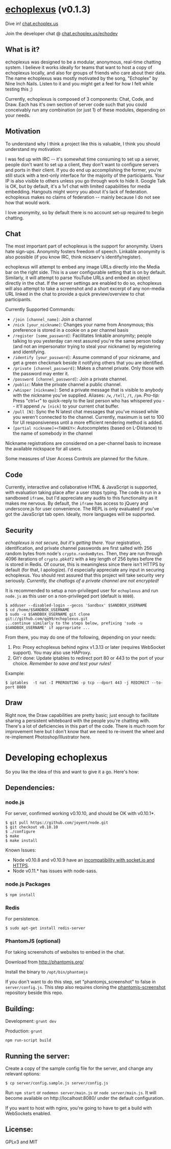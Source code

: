 [echoplexus](https://echoplex.us) (v0.1.3)
==================

Dive in! [chat.echoplex.us](https://chat.echoplex.us "https://chat.echoplex.us")

Join the developer chat @ [chat.echoplex.us/echodev](https://chat.echoplex.us/echodev "Echoplexus Developer Chat")

What is it?
-----------

echoplexus was designed to be a modular, anonymous, real-time chatting system.  I believe it works ideally for teams that want to host a copy of echoplexus locally, and also for groups of friends who care about their data.  The name echoplexus was mostly motivated by the song, "Echoplex" by Nine Inch Nails.  Listen to it and you might get a feel for how I felt while testing this ;)

Currently, echoplexus is composed of 3 components: Chat, Code, and Draw.  Each has it's own section of server code such that you could conceivably run any combination (or just 1) of these modules, depending on your needs.

Motivation
----------

To understand why I think a project like this is valuable, I think you should understand my motivation:

I was fed up with IRC -- it's somewhat time consuming to set up a server, people don't want to set up a client, they don't want to configure servers and ports in their client.  If you do end up accomplishing the former, you're still stuck with a text-only interface for the majority of the participants.  Your IP is also visible to others unless you go through work to hide it.  Google Talk is OK, but by default, it's a 1v1 chat with limited capabilities for media embedding.  Hangouts might worry you about it's lack of federation.  echoplexus makes no claims of federation -- mainly because I do not see how that would work.

I love anonymity, so by default there is no account set-up required to begin chatting.

Chat
----

The most important part of echoplexus is the support for anonymity.  Users hate sign-ups.  Anonymity fosters freedom of speech.  Linkable anonymity is also possible (if you know IRC, think nickserv's identify/register).

echoplexus will attempt to embed any image URLs directly into the Media bar on the right side.  This is a user configurable setting that is on by default.  Similarly, it will attempt to parse YouTube URLs and embed an object directly in the chat.  If the server settings are enabled to do so, echoplexus will also attempt to take a screenshot and a short excerpt of any non-media URL linked in the chat to provide a quick preview/overview to chat participants.

Currently Supported Commands:
- `/join [channel_name]`: Join a channel
- `/nick [your_nickname]`: Changes your name from Anonymous; this preference is stored in a cookie on a per channel basis
- `/register [some_password]`: Facilitates linkable anonymity; people talking to you yesterday can rest assured you're the same person today (and not an impersonator trying to steal your nickname) by registering and identifying.
- `/identify [your_password]`: Assume command of your nickname, and get a green checkmark beside it notifying others that you are identified.
- `/private [channel_password]`: Makes a channel private.  Only those with the password may enter it.
- `/password [channel_password]`: Join a private channel.
- `/public`: Make the private channel a public channel.
- `/whisper [nickname]`: Send a private message that is visible to anybody with the nickname you've supplied.  Aliases: `/w`, `/tell`, `/t`, `/pm`.  *Pro-tip:* Press "ctrl+r" to quick-reply to the last person who has whispered you -- it'll append `/w [nick]` to your current chat buffer.
- `/pull [N]`: Sync the N latest chat messages that you've missed while you weren't connected to the channel.  Currently, maximum is set to 100 for UI responsiveness until a more efficient rendering method is added.
- `[partial nickname]+<TABKEY>`: Autocompletes (based on L-Distance) to the name of somebody in the channel

Nickname registrations are considered on a per-channel basis to increase the available nickspace for all users.

Some measures of User Access Controls are planned for the future.

Code
----

Currently, interactive and collaborative HTML & JavaScript is supported, with evaluation taking place after a user stops typing.  The code is run in a sandboxed `iframe`, but I'd appreciate any audits to this functionality as it makes me nervous.  By default, the `iframe` has access to jQuery and underscore.js for user convenience.  The REPL is only evaluated if you've got the JavaScript tab open.  Ideally, more languages will be supported.

Security
--------

*echoplexus is not secure, but it's getting there.*  Your registration, 
identification, and private channel passwords are first salted with 256 random 
bytes from node's `crypto.randomBytes`.  Then, they are run through 4096 
iterations of `crypto.pbkdf2` with a key length of 256 bytes before the is 
stored in Redis.  Of course, this is meaningless since there isn't HTTPS by 
default (for that, I apologize).  I'd especially appreciate any input in 
securing echoplexus.  You should rest assured that this project will take 
security very seriously.  *Currently, the chatlogs of a private channel are not
encrypted!*

It is recommended to setup a non-privileged user for `echoplexus` and run `node.js` 
as this user on a non-privileged port (default is `8080`).

    $ adduser --disabled-login --gecos 'Sandbox' $SANDBOX_USERNAME
    $ cd /home/$SANDBOX_USERNAME
    $ sudo -u $SANDBOX_USERNAME git clone git://github.com/qq99/echoplexus.git
    ...continue similarly to the steps below, prefixing 'sudo -u $SANDBOX_USERNAME' if appropriate ...

From there, you may do one of the following, depending on your needs:

1. Pro: Proxy echoplexus behind nginx v1.3.13 or later (requires WebSocket 
   support). You may also use HAProxy.
2. Git'r done: Update iptables to redirect port 80 or 443 to the port of your 
   choice. *Remember to save and test your rules!*

Example:

    $ iptables  -t nat -I PREROUTING -p tcp --dport 443 -j REDIRECT --to-port 8080

Draw
----

Right now, the Draw capabilities are pretty basic; just enough to facilitate sharing a persistent whiteboard with the people you're chatting with.  There's a lot of deficiencies in this part of the code.  There is *much* room for improvement here but I don't know that we need to re-invent the wheel and re-implement Photoshop/Illustrator here.

Developing echoplexus
=================

So you like the idea of this and want to give it a go.  Here's how:

Dependencies:
-------------

### node.js 

For server, confirmed working v0.10.10, and should be OK with v0.10.1*.

    $ git pull https://github.com/joyent/node.git
    $ git checkout v0.10.10
    $ ./configure
    $ make
    $ make install

Known Issues:

- Node v0.10.8 and v0.10.9 have an [incompatibility with socket.io and HTTPS](https://github.com/joyent/node/pull/5624).
- Node v0.11.* has issues with node-sass.


### node.js Packages

    $ npm install

### Redis

For persistence.

    $ sudo apt-get install redis-server

### PhantomJS (optional)

For taking screenshots of websites to embed in the chat.

Download from http://phantomjs.org/

Install the binary to `/opt/bin/phantomjs`

If you don't want to do this step, set "phantomjs_screenshot" to false in `server/config.js`. 
This step also requires cloning the [phantomjs-screenshot](https://github.com/qq99/phantomjs-screenshot) repository beside this repo.

Building:
---------

Development:
`grunt dev`

Production:
`grunt`

`npm run-script build`

Running the server:
-------------------

Create a copy of the sample config file for the server, and change any relevant options:

    $ cp server/config.sample.js server/config.js

Run `npm start` or `nodemon server/main.js` or `node server/main.js`.  It will become available on http://localhost:8080/ under the default configuration.

If you want to host with nginx, you're going to have to get a build with WebSockets enabled.

License:
-------
GPLv3 and MIT
